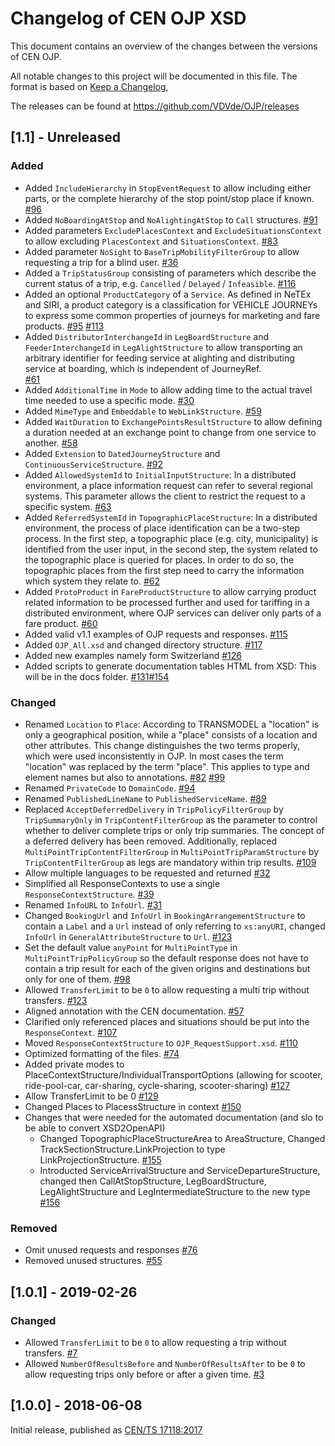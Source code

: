 # Changelog of CEN OJP XSD

This document contains an overview of the changes between the versions of CEN OJP.

All notable changes to this project will be documented in this file. The format is based on [Keep a Changelog](https://keepachangelog.com/en/1.0.0/),

The releases can be found at https://github.com/VDVde/OJP/releases

## [1.1] - Unreleased

### Added

* Added `IncludeHierarchy` in `StopEventRequest` to allow including either parts, or the complete hierarchy of the stop point/stop place if known.
  [#96](https://github.com/VDVde/OJP/pull/96)
* Added `NoBoardingAtStop` and `NoAlightingAtStop` to `Call` structures.
  [#91](https://github.com/VDVde/OJP/pull/91)
* Added parameters `ExcludePlacesContext` and `ExcludeSituationsContext` to allow excluding `PlacesContext` and `SituationsContext`.
  [#83](https://github.com/VDVde/OJP/pull/83)
* Added parameter `NoSight` to `BaseTripMobilityFilterGroup` to allow requesting a trip for a blind user.
  [#36](https://github.com/VDVde/OJP/pull/36)
* Added a `TripStatusGroup` consisting of parameters which describe the current status of a trip, e.g. `Cancelled` / `Delayed` / `Infeasible`. 
  [#116](https://github.com/VDVde/OJP/pull/116)
* Added an optional `ProductCategory` of a `Service`. As defined in NeTEx and SIRI, a product category is a classification for VEHICLE JOURNEYs 
  to express some common properties of journeys for marketing and fare products.
  [#95](https://github.com/VDVde/OJP/pull/95) [#113](https://github.com/VDVde/OJP/pull/113)
* Added `DistributorInterchangeId` in `LegBoardStructure` and `FeederInterchangeId` in `LegAlightStructure` to allow transporting an arbitrary
  identifier for feeding service at alighting and distributing service at boarding, which is independent of JourneyRef.  
  [#61](https://github.com/VDVde/OJP/pull/61)
* Added `AdditionalTime` in `Mode` to allow adding time to the actual travel time needed to use a specific mode. 
  [#30](https://github.com/VDVde/OJP/pull/30)
* Added `MimeType` and `Embeddable` to `WebLinkStructure`.
  [#59](https://github.com/VDVde/OJP/pull/59)
* Added `WaitDuration` to `ExchangePointsResultStructure` to allow defining a duration needed at an exchange point to change from one service
  to another.
  [#58](https://github.com/VDVde/OJP/pull/58)
* Added `Extension` to `DatedJourneyStructure` and `ContinuousServiceStructure`.
  [#92](https://github.com/VDVde/OJP/pull/92)
* Added `AllowedSystemId` to `InitialInputStructure`: In a distributed environment, a place information request can refer to several regional
  systems. This parameter allows the client to restrict the request to a specific system.
  [#63](https://github.com/VDVde/OJP/pull/63)
* Added `ReferredSystemId` in `TopographicPlaceStructure`: In a distributed environment, the process of place identification can be a two-step
  process. In the first step, a topographic place (e.g. city, municipality) is identified from the user input, in the second step, the system
  related to the topographic place is queried for places. In order to do so, the topographic places from the first step need to carry the
  information which system they relate to.
  [#62](https://github.com/VDVde/OJP/pull/62)
* Added `ProtoProduct` in `FareProductStructure` to allow carrying product related information to be processed further and used for tariffing
  in a distributed environment, where OJP services can deliver only parts of a fare product.
  [#60](https://github.com/VDVde/OJP/pull/60)
* Added valid v1.1 examples of OJP requests and responses.
  [#115](https://github.com/VDVde/OJP/pull/115)
* Added `OJP_All.xsd` and changed directory structure.
  [#117](https://github.com/VDVde/OJP/pull/117)
* Added new examples namely form Switzerland
  [#126](https://github.com/VDVde/OJP/pull/126)
* Added scripts to generate documentation tables HTML from XSD: This will be in the docs folder.
 [#131](https://github.com/VDVde/OJP/pull/131)[#154](https://github.com/VDVde/OJP/pull/154)


### Changed

* Renamed `Location` to `Place`:
  According to TRANSMODEL a "location" is only a geographical position, while a "place" consists of a location and other attributes. 
  This change distinguishes the two terms properly, which were used inconsistently in OJP. In most cases the term "location" was 
  replaced by the term "place". This applies to type and element names but also to annotations.
  [#82](https://github.com/VDVde/OJP/pull/82) [#99](https://github.com/VDVde/OJP/pull/99)
* Renamed `PrivateCode` to `DomainCode`.
  [#94](https://github.com/VDVde/OJP/pull/94)
* Renamed `PublishedLineName` to `PublishedServiceName`.
  [#89](https://github.com/VDVde/OJP/pull/89)
* Replaced `AcceptDeferredDelivery` in `TripPolicyFilterGroup` by `TripSummaryOnly` in `TripContentFilterGroup` as the parameter to control 
  whether to deliver complete trips or only trip summaries. The concept of a deferred delivery has been removed. Additionally, replaced 
  `MultiPointTripContentFilterGroup` in `MultiPointTripParamStructure` by `TripContentFilterGroup` as legs are mandatory within trip results.
  [#109](https://github.com/VDVde/OJP/pull/109)
* Allow multiple languages to be requested and returned
  [#32](https://github.com/VDVde/OJP/pull/32)
* Simplified all ResponseContexts to use a single `ResponseContextStructure`.
  [#39](https://github.com/VDVde/OJP/pull/39)
* Renamed `InfoURL` to `InfoUrl`.
  [#31](https://github.com/VDVde/OJP/pull/31)
* Changed `BookingUrl` and `InfoUrl` in `BookingArrangementStructure` to contain a `Label` and a `Url` instead of only referring to `xs:anyURI`,
  changed `InfoUrl` in `GeneralAttributeStructure` to `Url`.
  [#123](https://github.com/VDVde/OJP/pull/123)
* Set the default value `anyPoint` for `MultiPointType` in `MultiPointTripPolicyGroup` so the default response does not have to contain a trip
  result for each of the given origins and destinations but only for one of them.
  [#98](https://github.com/VDVde/OJP/pull/98)
* Allowed `TransferLimit` to be `0` to allow requesting a multi trip without transfers.
  [#123](https://github.com/VDVde/OJP/pull/123)
* Aligned annotation with the CEN documentation.
  [#57](https://github.com/VDVde/OJP/pull/57)
* Clarified only referenced places and situations should be put into the `ResponseContext`.
  [#107](https://github.com/VDVde/OJP/pull/107)
* Moved `ResponseContextStructure` to `OJP_RequestSupport.xsd`.
  [#110](https://github.com/VDVde/OJP/pull/110)
* Optimized formatting of the files.
  [#74](https://github.com/VDVde/OJP/pull/74)
* Added private modes to PlaceContextStructure/IndividualTransportOptions (allowing for scooter, ride-pool-car, car-sharing, cycle-sharing, scooter-sharing)
  [#127](https://github.com/VDVde/OJP/pull/127)
* Allow TransferLimit to be 0
  [#129](https://github.com/VDVde/OJP/pull/129)
* Changed Places to PlacessStructure in context
  [#150](https://github.com/VDVde/OJP/pull/150)
* Changes that were needed for the automated documentation (and slo to be able to convert XSD2OpenAPI)
    * Changed TopographicPlaceStructureArea to AreaStructure, Changed TrackSectionStructure.LinkProjection to type LinkProjectionStructure. 
	  [#155](https://github.com/VDVde/OJP/pull/155)
    * Introducted ServiceArrivalStructure and ServiceDepartureStructure, changed then CallAtStopStructure, LegBoardStructure, LegAlightStructure and LegIntermediateStructure to the new type
      [#156](https://github.com/VDVde/OJP/pull/156)  

### Removed
* Omit unused requests and responses
  [#76](https://github.com/VDVde/OJP/pull/76)
* Removed unused structures.
  [#55](https://github.com/VDVde/OJP/pull/55)


## [1.0.1] - 2019-02-26

### Changed
* Allowed `TransferLimit` to be `0` to allow requesting a trip without transfers.
  [#7](https://github.com/VDVde/OJP/pull/7)
* Allowed `NumberOfResultsBefore` and `NumberOfResultsAfter` to be `0` to allow requesting trips only before or after a given time.
  [#3](https://github.com/VDVde/OJP/pull/3)


## [1.0.0] - 2018-06-08

Initial release, published as [CEN/TS 17118:2017](https://standards.cen.eu/dyn/www/f?p=204:110:0::::FSP_PROJECT:62236&cs=1985DBD613F25D179FB65A73B0FDA4DB7)
